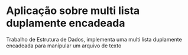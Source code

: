 # Aplicação sobre multi lista duplamente encadeada

Trabalho de Estrutura de Dados, implementa uma multi lista duplamente encadeada para manipular um arquivo de texto
